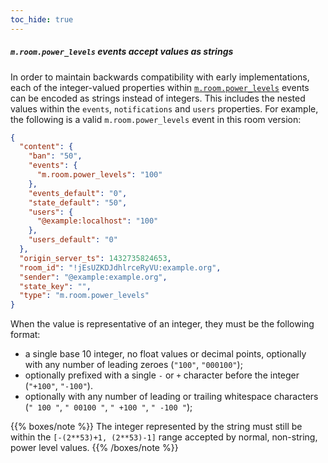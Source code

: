 ```yaml
---
toc_hide: true
---
```


##### `m.room.power_levels` events accept values as strings

In order to maintain backwards compatibility with early implementations,
each of the integer-valued properties within
[`m.room.power_levels`](/client-server-api#mroompower_levels) events can
be encoded as strings instead of integers. This includes the nested values
within the `events`, `notifications` and `users` properties.
For example, the following is a valid `m.room.power_levels` event in this room version:

```json
{
  "content": {
    "ban": "50",
    "events": {
      "m.room.power_levels": "100"
    },
    "events_default": "0",
    "state_default": "50",
    "users": {
      "@example:localhost": "100"
    },
    "users_default": "0"
  },
  "origin_server_ts": 1432735824653,
  "room_id": "!jEsUZKDJdhlrceRyVU:example.org",
  "sender": "@example:example.org",
  "state_key": "",
  "type": "m.room.power_levels"
}
```

When the value is representative of an integer, they must be the following format:

* a single base 10 integer, no float values or decimal points, optionally with
  any number of leading zeroes (`"100"`, `"000100"`);
* optionally prefixed with a single `-` or `+` character before the integer (`"+100"`,
  `"-100"`).
* optionally with any number of leading or trailing whitespace characters (`" 100 "`,
  `" 00100 "`, `" +100 "`, `" -100 "`);

{{% boxes/note %}}
The integer represented by the string must still be within the `[-(2**53)+1, (2**53)-1]`
range accepted by normal, non-string, power level values.
{{% /boxes/note %}}
